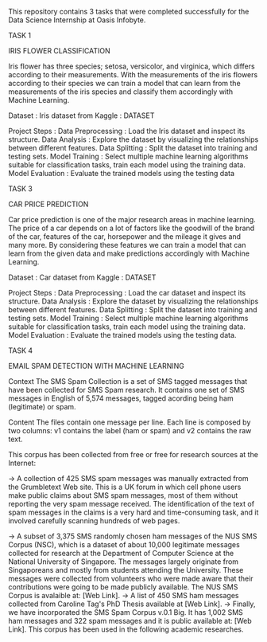 

This repository contains 3 tasks that were completed successfully for the Data Science Internship at Oasis Infobyte.

TASK 1

IRIS FLOWER CLASSIFICATION

Iris flower has three species; setosa, versicolor, and virginica, which differs according to their measurements. With the measurements of the iris flowers according to their species we can train a model that can learn from the measurements of the iris species and classify them accordingly with Machine Learning.

Dataset : Iris dataset from Kaggle : DATASET

Project Steps : Data Preprocessing : Load the Iris dataset and inspect its structure. Data Analysis : Explore the dataset by visualizing the relationships between different features. Data Splitting : Split the dataset into training and testing sets. Model Training : Select multiple machine learning algorithms suitable for classification tasks, train each model using the training data. Model Evaluation : Evaluate the trained models using the testing data

TASK 3

CAR PRICE PREDICTION

Car price prediction is one of the major research areas in machine learning. The price of a car depends on a lot of factors like the goodwill of the brand of the car, features of the car, horsepower and the mileage it gives and many more. By considering these features we can train a model that can learn from the given data and make predictions accordingly with Machine Learning.

Dataset : Car dataset from Kaggle : DATASET

Project Steps : Data Preprocessing : Load the car dataset and inspect its structure. Data Analysis : Explore the dataset by visualizing the relationships between different features. Data Splitting : Split the dataset into training and testing sets. Model Training : Select multiple machine learning algorithms suitable for classification tasks, train each model using the training data. Model Evaluation : Evaluate the trained models using the testing data.

TASK 4

EMAIL SPAM DETECTION WITH MACHINE LEARNING

Context The SMS Spam Collection is a set of SMS tagged messages that have been collected for SMS Spam research. It contains one set of SMS messages in English of 5,574 messages, tagged acording being ham (legitimate) or spam.

Content The files contain one message per line. Each line is composed by two columns: v1 contains the label (ham or spam) and v2 contains the raw text.

This corpus has been collected from free or free for research sources at the Internet:

-> A collection of 425 SMS spam messages was manually extracted from the Grumbletext Web site. This is a UK forum in which cell phone users make public claims about SMS spam messages, most of them without reporting the very spam message received. The identification of the text of spam messages in the claims is a very hard and time-consuming task, and it involved carefully scanning hundreds of web pages.

-> A subset of 3,375 SMS randomly chosen ham messages of the NUS SMS Corpus (NSC), which is a dataset of about 10,000 legitimate messages collected for research at the Department of Computer Science at the National University of Singapore. The messages largely originate from Singaporeans and mostly from students attending the University. These messages were collected from volunteers who were made aware that their contributions were going to be made publicly available. The NUS SMS Corpus is avalaible at: [Web Link]. -> A list of 450 SMS ham messages collected from Caroline Tag's PhD Thesis available at [Web Link]. -> Finally, we have incorporated the SMS Spam Corpus v.0.1 Big. It has 1,002 SMS ham messages and 322 spam messages and it is public available at: [Web Link]. This corpus has been used in the following academic researches.
